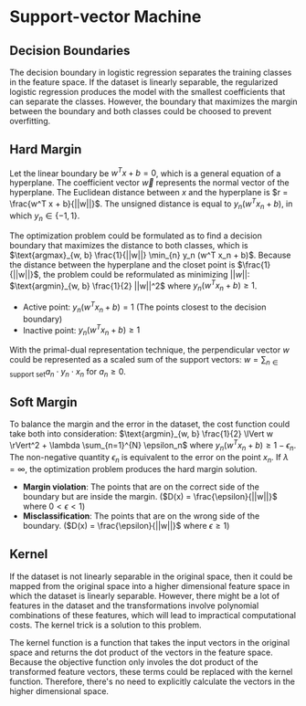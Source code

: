 # Support-vector Machine

## Decision Boundaries

The decision boundary in logistic regression separates the training classes in the feature space. If the dataset is linearly separable, the regularized logistic regression produces the model with the smallest coefficients that can separate the classes. However, the boundary that maximizes the margin between the boundary and both classes could be choosed to prevent overfitting.

## Hard Margin

Let the linear boundary be $w^T x + b = 0$, which is a general equation of a hyperplane. The coefficient vector $\vec{w}$ represents the normal vector of the hyperplane. The Euclidean distance between $x$ and the hyperplane is $r = \frac{w^T x + b}{||w||}$. The unsigned distance is equal to $y_n (w^T x_n + b)$, in which $y_n \in \{ -1, 1 \}$.

The optimization problem could be formulated as to find a decision boundary that maximizes the distance to both classes, which is $\text{argmax}_{w, b} \frac{1}{||w||} \min_{n} y_n (w^T x_n + b)$. Because the distance between the hyperplane and the closet point is $\frac{1}{||w||}$, the problem could be reformulated as minimizing $||w||$: $\text{argmin}_{w, b} \frac{1}{2} ||w||^2$ where $y_n (w^T x_n + b) \geq 1$.

- Active point: $y_n (w^T x_n + b) = 1$ (The points closest to the decision boundary)
- Inactive point: $y_n (w^T x_n + b) \geq 1$

With the primal-dual representation technique, the perpendicular vector $w$ could be represented as a scaled sum of the support vectors: $w = \sum_{n \in \text{support set}}a_n \cdot y_n \cdot x_n$ for $a_n \geq 0$.

## Soft Margin

To balance the margin and the error in the dataset, the cost function could take both into consideration: $\text{argmin}_{w, b} \frac{1}{2} \lVert w \rVert^2 + \lambda \sum_{n=1}^{N} \epsilon_n$ where $y_n(w^Tx_n+b) \geq 1 - \epsilon_n$. The non-negative quantity $\epsilon_n$ is equivalent to the error on the point $x_n$. If $\lambda = \infty$, the optimization problem produces the hard margin solution.

- **Margin violation**: The points that are on the correct side of the boundary but are inside the margin. ($D(x) = \frac{\epsilon}{||w||}$ where $0 < \epsilon < 1$)
- **Misclassification**: The points that are on the wrong side of the boundary. ($D(x) = \frac{\epsilon}{||w||}$ where $\epsilon \geq 1$)

## Kernel

If the dataset is not linearly separable in the original space, then it could be mapped from the original space into a higher dimensional feature space in which the dataset is linearly separable. However, there might be a lot of features in the dataset and the transformations involve polynomial combinations of these features, which will lead to impractical computational costs. The kernel trick is a solution to this problem.

The kernel function is a function that takes the input vectors in the original space and returns the dot product of the vectors in the feature space. Because the objective function only involes the dot product of the transformed feature vectors, these terms could be replaced with the kernel function. Therefore, there's no need to explicitly calculate the vectors in the higher dimensional space.
